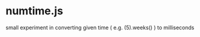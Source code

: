 numtime.js
==========

small experiment in converting given time ( e.g. (5).weeks() ) to milliseconds
